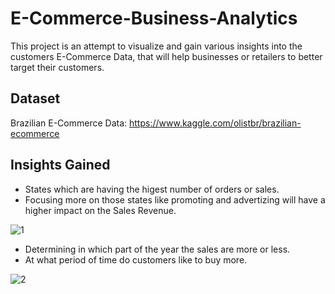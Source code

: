 # E-Commerce-Business-Analytics
This project is an attempt to visualize and gain various insights into the customers E-Commerce Data, that will help businesses or retailers to better target their customers. 

## Dataset

Brazilian E-Commerce Data: https://www.kaggle.com/olistbr/brazilian-ecommerce

## Insights Gained

* States which are having the higest number of orders or sales.
* Focusing more on those states like promoting and advertizing will have a higher impact on the Sales Revenue.

![1](../master/images/des_1.png)

* Determining in which part of the year the sales are more or less.
* At what period of time do customers like to buy more.

![2](../master/images/des_2.png)
